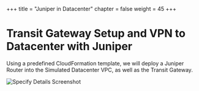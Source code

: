 +++
title = "Juniper in Datacenter"
chapter = false
weight = 45
+++

# Transit Gateway Setup and VPN to Datacenter with Juniper

Using a predefined CloudFormation template, we will deploy a Juniper Router into the Simulated Datacenter VPC, as well as the Transit Gateway.

![Specify Details Screenshot](../images/hybrid-tgw-diagram.png)
